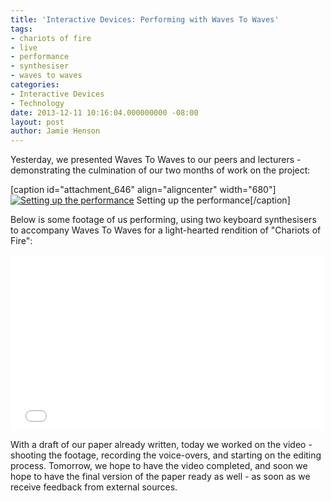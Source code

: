 ```yaml
---
title: 'Interactive Devices: Performing with Waves To Waves'
tags:
- chariots of fire
- live
- performance
- synthesiser
- waves to waves
categories:
- Interactive Devices
- Technology
date: 2013-12-11 10:16:04.000000000 -08:00
layout: post
author: Jamie Henson
---
```


Yesterday, we presented Waves To Waves to our peers and lecturers - demonstrating the culmination of our two months of work on the project:

[caption id="attachment_646" align="aligncenter" width="680"][![Setting up the performance](http://jh47.com/wp-content/uploads/2013/12/2013-12-10-11.15.30-1024x757.jpg)](http://jh47.com/wp-content/uploads/2013/12/2013-12-10-11.15.30.jpg) Setting up the performance[/caption]

<!-- more -->

Below is some footage of us performing, using two keyboard synthesisers to accompany Waves To Waves for a light-hearted rendition of "Chariots of Fire":

<iframe src="//player.vimeo.com/video/81500664" height="281" width="500" allowfullscreen="" frameborder="0"></iframe>

With a draft of our paper already written, today we worked on the video - shooting the footage, recording the voice-overs, and starting on the editing process. Tomorrow, we hope to have the video completed, and soon we hope to have the final version of the paper ready as well - as soon as we receive feedback from external sources.
